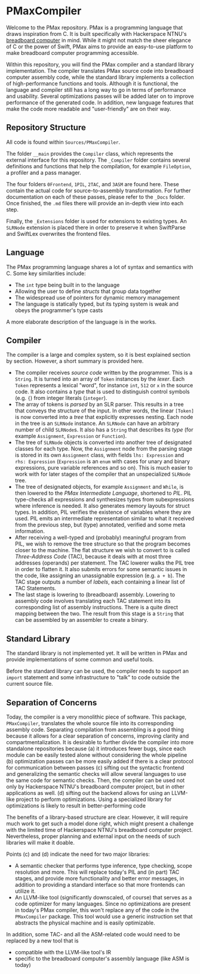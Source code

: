 # PMaxCompiler

Welcome to the PMax repository. PMax is a programming language that draws inspiration from C. It is built specifically with Hackerspace NTNU's [breadboard computer](https://github.com/hackerspace-ntnu/BreadboardComputer) in mind. While it might not match the sheer elegance of C or the power of Swift, PMax aims to provide an easy-to-use platform to make breadboard computer programming accessible. 

Within this repository, you will find the PMax compiler and a standard library implementation. The compiler translates PMax source code into breadboard computer assembly code, while the standard library implements a collection of high-performance functions and tools. Although it is functional, the language and compiler still has a long way to go in terms of performance and usability. Several optimizations passes will be added later on to improve performance of the generated code. In addition, new language features that make the code more readable and "user-friendly" are on their way.

## Repository Structure

All code is found within `Sources/PMaxCompiler`. 

The folder `__main` provides the `Compiler` class, which represents the external interface for this repository. The `_Compiler` folder contains several definitions and functions that help the compilation, for example `FileOption`, a profiler and a pass manager.

The four folders `0Frontend`, `1PIL`, `2TAC`, and `3ASM` are found here. These contain the actual code for source-to-assembly transformation. For further documentation on each of these passes, please refer to the `_Docs` folder. Once finished, the `.md` files there will provide an in-depth view into each step.

Finally, the `_Extensions` folder is used for extensions to existing types. An `SLRNode` extension is placed there in order to preserve it when SwiftParse and SwiftLex overwrites the frontend files.

## Language

The PMax programming language shares a lot of syntax and semantics with C. Some key similarities include:
- The `int` type being built in to the language
- Allowing the user to define _structs_ that group data together
- The widespread use of pointers for dynamic memory management
- The language is statically typed, but its typing system is weak and obeys the programmer's type casts

A more elaborate description of the language is in the works.

## Compiler

The compiler is a large and complex system, so it is best explained section by section. However, a short summary is provided here.
- The compiler receives _source code_ written by the programmer. This is a `String`. It is turned into an array of `Token` instances by the _lexer_. Each `Token` represents a lexical "word", for instance `int`, `512` or `x` in the source code. It also contains a _type_ that is used to distinguish control symbols (e.g. `{`) from integer literals (`integer`).
- The array of tokens is _parsed_ by an SLR parser. This results in a tree that conveys the structure of the input. In other words, the linear `[Token]` is now converted into a _tree_ that explicitly expresses nesting. Each node in the tree is an `SLRNode` instance. An `SLRNode` can have an arbitrary number of child `SLRNode`s. It also has a `String` that describes its _type_ (for example `Assignment`, `Expression` or `Function`).
- The tree of `SLRNode` objects is converted into another tree of designated classes for each type. Now, the `Assignment` node from the parsing stage is stored in its own `Assignment` class, with fields `lhs: Expression` and `rhs: Expression` (`Expression` is an `enum` with cases for unary and binary expressions, pure variable references and so on). This is much easier to work with for later stages of the compiler that an unspecialized `SLRNode` tree.
- The tree of designated objects, for example `Assignment` and `While`, is then lowered to the _PMax Intermediate Language_, shortened to _PIL_. PIL type-checks all expressions and synthesizes types from subexpressions where inference is needed. It also generates memory layouts for struct types. In addition, PIL verifies the existence of variables where they are used. PIL emits an intermediate representation similar to what it received from the previous step, but (type) annotated, verified and some meta information.
- After receiving a well-typed and (probably) meaningful program from PIL, we wish to remove the tree structure so that the program becomes closer to the machine. The flat structure we wish to convert to is called _Three-Address Code_ (TAC), because it deals with at most three addresses (operands) per statement. The TAC lowerer walks the PIL tree in order to flatten it. It also submits errors for some semantic issues in the code, like assigning an unassignable expression (e.g. `a + b`). The TAC stage outputs a number of _labels_, each containing a linear list of TAC Statements.
- The last stage is lowering to (breadboard) assembly. Lowering to assembly code involves translating each TAC statement into its corresponding list of assembly instructions. There is a quite direct mapping between the two. The result from this stage is a `String` that can be assembled by an assembler to create a binary.

## Standard Library

The standard library is not implemented yet. It will be written in PMax and provide implementations of some common and useful tools.

Before the standard library can be used, the compiler needs to support an `import` statement and some infrastructure to "talk" to code outside the current source file.

## Separation of Concerns

Today, the compiler is a very monolithic piece of software. This package, `PMaxCompiler`, translates the whole source file into its corresponding assembly code. Separating compilation from assembling is a good thing because it allows for a clear separation of concerns, improving clarity and compartmentalization. It is desirable to further divide the compiler into more standalone repositories because
(a) it introduces fewer bugs, since each module can be easily tested alone without considering the whole pipeline
(b) optimization passes can be more easily added if there is a clear protocol for communication between passes
(c) sifting out the syntactic frontend and generalizing the semantic checks will allow several languages to use the same code for semantic checks. Then, the compiler can be used not only by Hackerspace NTNU's breadboard computer project, but in other applications as well. 
(d) sifting out the backend allows for using an LLVM-like project to perform optimizations. Using a specialized library for optimizations is likely to result in better-performing code

The benefits of a library-based structure are clear. However, it will require much work to get such a model done right, which might present a challenge with the limited time of Hackerspace NTNU's breadboard computer project. Nevertheless, proper planning and external input on the needs of such libraries will make it doable.

Points (c) and (d) indicate the need for two major libraries:
- A semantic checker that performs type inference, type checking, scope resolution and more. This will replace today's PIL and (in part) TAC stages, and provide more functionality and better error messages, in addition to providing a standard interface so that more frontends can utilize it.
- An LLVM-like tool (significantly downscaled, of course) that serves as a code optimizer for many languages. Since no optimizations are present in today's PMax compiler, this won't replace any of the code in the `PMaxCompiler` package. This tool would use a generic instruction set that abstracts the physical machine and is easily optimizable.

In addition, some TAC- and all the ASM-related code would need to be replaced by a new tool that is
- compatible with the LLVM-like tool's IR
- specific to the breadboard computer's assembly language (like ASM is today)
